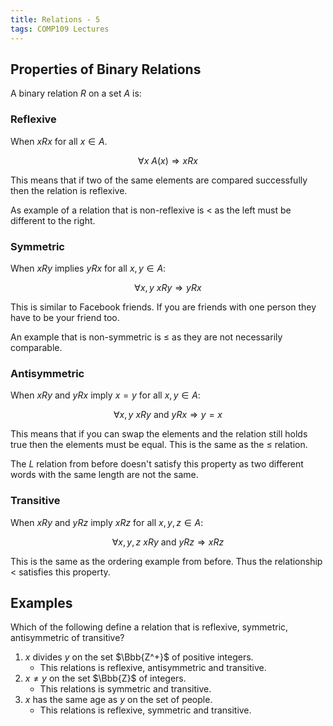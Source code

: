 ```yaml
---
title: Relations - 5
tags: COMP109 Lectures
---
```

## Properties of Binary Relations
A binary relation $R$ on a set $A$ is:

### Reflexive 
When $xRx$ for all $x\in A$.

$$\forall x\ A(x)\Rightarrow xRx$$

This means that if two of the same elements are compared successfully then the relation is reflexive.

As example of a relation that is non-reflexive is $<$ as the left must be different to the right.

### Symmetric
When $xRy$ implies $yRx$ for all $x,y\in A$:

$$\forall x,y\ xRy\Rightarrow yRx$$

This is similar to Facebook friends. If you are friends with one person they have to be your friend too.

An example that is non-symmetric is $\leq$ as they are not necessarily comparable.

### Antisymmetric
When $xRy$ and $yRx$ imply $x=y$ for all $x,y\in A$:

$$\forall x,y\ xRy\text{ and } yRx\Rightarrow y = x$$

This means that if you can swap the elements and the relation still holds true then the elements must be equal. This is the same as the $\leq$ relation.

The $L$ relation from before doesn't satisfy this property as two different words with the same length are not the same.

### Transitive
When $xRy$ and $yRz$ imply $xRz$ for all $x,y,z\in A$:

$$\forall x,y,z\ xRy\text{ and }yRz\Rightarrow xRz$$

This is the same as the ordering example from before. Thus the relationship $<$ satisfies this property.

## Examples
Which of the following define a relation that is reflexive, symmetric, antisymmetric of transitive?

1. $x$ divides $y$ on the set $\Bbb{Z^+}$ of positive integers.
	* This relations is reflexive, antisymmetric and transitive.
1. $x\neq y$ on the set $\Bbb{Z}$ of integers.
	* This relations is symmetric and transitive.
1. $x$ has the same age as $y$ on the set of people.
	* This relations is reflexive, symmetric and transitive.